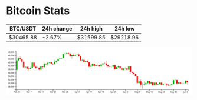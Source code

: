 # Bitcoin Stats

BTC/USDT|24h change|24h high|24h low|
|---|---|---|---|
|$30465.88|-2.67%|$31599.85|$29218.96|

<img src="./chart.svg">
